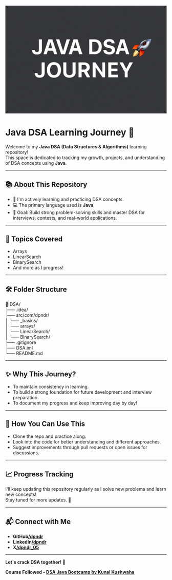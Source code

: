 <p align="center">
  <img src="./Banner/prominen.png" alt="Java DSA Journey Banner" />
</p>

# Java DSA Learning Journey 🚀

Welcome to my **Java DSA (Data Structures & Algorithms)** learning repository!  
This space is dedicated to tracking my growth, projects, and understanding of DSA concepts using **Java**.

---

## 📚 About This Repository

- 🌱 I'm actively learning and practicing DSA concepts.
- 💻 The primary language used is **Java**.
- 🎯 Goal: Build strong problem-solving skills and master DSA for interviews, contests, and real-world applications.

---

## 📖 Topics Covered

- Arrays
- LinearSearch
- BinarySearch
- And more as I progress!

---

## 🛠️ Folder Structure

📁 DSA/  
├── .idea/  
├── src/com/dpndr/  
│   └── _basics/  
│   └── arrays/  
│   └── LinearSearch/  
│   └── BinarySearch/  
├── .gitignore  
├── DSA.iml  
└── README.md


---

## ✨ Why This Journey?

- To maintain consistency in learning.
- To build a strong foundation for future development and interview preparation.
- To document my progress and keep improving day by day!

---

## 🚀 How You Can Use This

- Clone the repo and practice along.
- Look into the code for better understanding and different approaches.
- Suggest improvements through pull requests or open issues for discussions.

---

## 📈 Progress Tracking

I'll keep updating this repository regularly as I solve new problems and learn new concepts!  
Stay tuned for more updates. 🚀

---

## 📬 Connect with Me

- **GitHub[/dpndr](https://github.com/dpndr)**
- **LinkedIn[/dpndr](https://linkedin.com/in/dpndr)**
- **X[/dpndr_05](https://x.com/dpndr_05)**

---

**Let's crack DSA together! 💪**  

**Course Followed - [DSA Java Bootcamp by Kunal Kushwaha](https://youtube.com/playlist?list=PL9gnSGHSqcnr_DxHsP7AW9ftq0AtAyYqJ&si=oggr2Dk5mPvGMhUE)**


